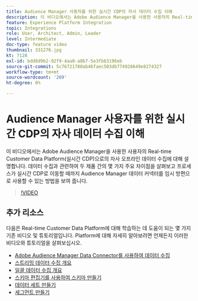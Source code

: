 ```yaml
---
title: Audience Manager 사용자를 위한 실시간 CDP의 자사 데이터 수집 이해
description: 이 비디오에서는 Adobe Audience Manager을 사용한 사용자의 Real-time Customer Data Platform(실시간 CDP)으로의 자사 오프라인 데이터 수집에 대해 설명합니다. 데이터 수집과 관련하여 두 제품 간의 몇 가지 주요 차이점을 살펴보고 프로세스가 실시간 CDP로 이동할 때까지 Audience Manager 데이터 커넥터를 임시 방편으로 사용할 수 있는 방법을 보여 줍니다.
feature: Experience Platform Integration
topic: Integrations
role: User, Architect, Admin, Leader
level: Intermediate
doc-type: feature video
thumbnail: 331276.jpg
kt: 7128
exl-id: bdd8d9b2-92f9-4aa0-a0b7-5e3fb63196eb
source-git-commit: 5c76721780ab46faec503db774928649e8274327
workflow-type: tm+mt
source-wordcount: '269'
ht-degree: 0%

---
```


# Audience Manager 사용자를 위한 실시간 CDP의 자사 데이터 수집 이해

이 비디오에서는 Adobe Audience Manager을 사용한 사용자의 Real-time Customer Data Platform(실시간 CDP)으로의 자사 오프라인 데이터 수집에 대해 설명합니다. 데이터 수집과 관련하여 두 제품 간의 몇 가지 주요 차이점을 살펴보고 프로세스가 실시간 CDP로 이동할 때까지 Audience Manager 데이터 커넥터를 임시 방편으로 사용할 수 있는 방법을 보여 줍니다.


>[!VIDEO](https://video.tv.adobe.com/v/331276/?quality=12&learn=on)

## 추가 리소스

다음은 Real-time Customer Data Platform에 대해 학습하는 데 도움이 되는 몇 가지 기존 비디오 및 튜토리얼입니다. Platform에 대해 자세히 알아보려면 언제든지 이러한 비디오와 튜토리얼을 살펴보십시오.

* [Adobe Audience Manager Data Connector를 사용하여 데이터 수집](https://experienceleague.adobe.com/docs/platform-learn/tutorials/sources/ingest-data-from-aam.html?lang=en#sources)
* [스트리밍 데이터 수집 개요](https://experienceleague.adobe.com/docs/platform-learn/tutorials/data-ingestion/understanding-streaming-ingestion.html?lang=en#data-ingestion)
* [일괄 데이터 수집 개요](https://experienceleague.adobe.com/docs/platform-learn/tutorials/data-ingestion/batch-ingestion-overview.html?lang=en#data-ingestion)
* [스키마 편집기를 사용하여 스키마 만들기](https://experienceleague.adobe.com/docs/experience-platform/xdm/tutorials/create-schema-ui.html?lang=en#getting-started)
* [데이터 세트 만들기](https://experienceleague.adobe.com/docs/platform-learn/getting-started-for-data-architects-and-data-engineers/create-datasets.html?lang=en#permissions-required)
* [세그먼트 만들기](https://experienceleague.adobe.com/docs/platform-learn/tutorials/segments/create-segments.html?lang=en#segments)

